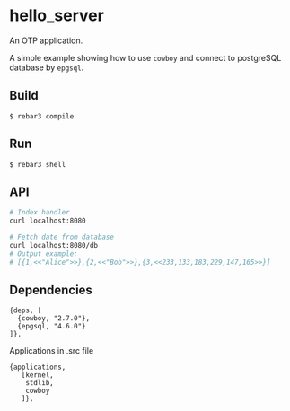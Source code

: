 hello_server
=====

An OTP application.

A simple example showing how to use `cowboy` and connect to postgreSQL database by `epgsql`.

Build
-----
```
$ rebar3 compile
```

Run
-----
```
$ rebar3 shell
```

API
-----
```sh
# Index handler
curl localhost:8080

# Fetch date from database
curl localhost:8080/db
# Output example:
# [{1,<<"Alice">>},{2,<<"Bob">>},{3,<<233,133,183,229,147,165>>}]
```

Dependencies
----
```
{deps, [
  {cowboy, "2.7.0"},
  {epgsql, "4.6.0"}
]}.
```

Applications in .src file
```
{applications,
   [kernel,
    stdlib,
    cowboy
   ]},
```
